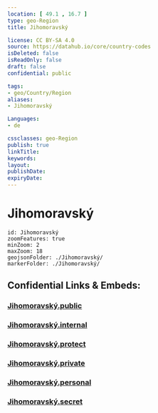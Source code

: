 ```yaml
---
location: [ 49.1 , 16.7 ] 
type: geo-Region
title: Jihomoravský

license: CC BY-SA 4.0
source: https://datahub.io/core/country-codes
isDeleted: false
isReadOnly: false
draft: false
confidential: public

tags:
- geo/Country/Region
aliases:
- Jihomoravský

Languages:
- de

cssclasses: geo-Region
publish: true
linkTitle: 
keywords: 
layout: 
publishDate: 
expiryDate: 
---
```


# Jihomoravský

```leaflet
id: Jihomoravský
zoomFeatures: true 
minZoom: 2 
maxZoom: 18
geojsonFolder: ./Jihomoravský/
markerFolder: ./Jihomoravský/
```


## Confidential Links & Embeds: 

### [Jihomoravský.public](/_public/\Earth\Continent\Europe\Europe~Central\Czech_Republic\regions~Czech_RepublicJihomoravský.public.md) 

### [Jihomoravský.internal](/_internal/\Earth\Continent\Europe\Europe~Central\Czech_Republic\regions~Czech_RepublicJihomoravský.internal.md) 

### [Jihomoravský.protect](/_protect/\Earth\Continent\Europe\Europe~Central\Czech_Republic\regions~Czech_RepublicJihomoravský.protect.md) 

### [Jihomoravský.private](/_private/\Earth\Continent\Europe\Europe~Central\Czech_Republic\regions~Czech_RepublicJihomoravský.private.md) 

### [Jihomoravský.personal](/_personal/\Earth\Continent\Europe\Europe~Central\Czech_Republic\regions~Czech_RepublicJihomoravský.personal.md) 

### [Jihomoravský.secret](/_secret/\Earth\Continent\Europe\Europe~Central\Czech_Republic\regions~Czech_RepublicJihomoravský.secret.md)

